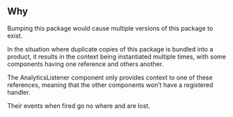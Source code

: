 ## Why

Bumping this package would cause multiple versions of this package to exist.

In the situation where duplicate copies of this package is bundled into a product, it results in the context
being instantiated multiple times, with some components having one reference and others another.

The AnalyticsListener component only provides context to one of these references, meaning that the other
components won’t have a registered handler.

Their events when fired go no where and are lost.

